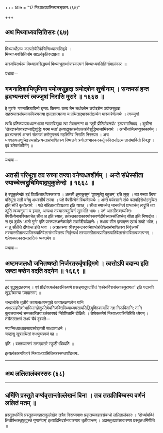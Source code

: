 +++
title = "17 मिथ्याध्यवसित्यलङ्कारः (६७)"

+++


## अथ मिथ्याध्यवसितिसरः (६७)

------------------------------------------------------------------------



मिथ्यार्थोऽन्यः कल्पतेचेत्किंचिन्मिथ्यात्वसिद्वये ।  
मिथ्याध्यवसितिर्नाम साऽलंकृतिरुदाहृता ॥

कस्यचिदर्थस्य मिथ्यात्वसिद्ध्यर्थं मिथ्याभूतार्थान्तरकल्पनं
मिथ्याध्यवसितिर्नामालंकारः ॥

यथावा--



## गणनातिशायिघृणिना पयोजसुहृदा त्रयोदशेन शुचीनाम् । सन्तमसं हन्त हृदभ्यन्तरगं त्वज्जुषां निरासि मुरारे ॥ १६६७ ॥

हे मुरारे! गणनातिशायिनो घृणयः किरणाः यस्य तेन तथोक्तेन त्रयोदशेन
पयोजसुहृदा सहस्रमात्रसंख्याककिरणतया द्वात्दशात्मतया च
प्रथिताद्भास्वतोऽन्येन भास्करेणेत्यर्थः । त्वज्जुषां

त्वयि प्रतिरूपापन्नध्यानभाजां न्यासविद्यया त्वां सेवमानानां वा ‘जुषी
प्रीतिसेवनयोः' इत्यस्मात्क्विप् । शुचीनां
'क्षेत्रज्ञस्येश्वरज्ञप्नाद्विशुद्धिः परमा मता’
इत्याद्युक्तसर्वप्रकारविशुद्धिभाजामिस्यर्थः । अग्नीनामित्यप्युपस्कार्यम्
। हृदभ्यन्तरगं अन्तरं संतमसं तमोगुणरूपं महत्तिमिरं निरासि निरस्यत । अत्र
भगवत्प्रपन्नशुचिहृत्तमसोऽत्यन्तासंभावितस्य निष्पत्तये
त्रयोदशभास्करकर्तृकनिरासोऽत्यन्तासंभावितो निबद्धः । इदं श्लेषसंकीर्णम् ॥

------------------------------------------------------------------------

यथावा--



## अतसी परिभूता तव रुच्या तप्त्वा वनेष्वधश्शीर्षम् । अन्ते संधेस्सीता स्याच्चेत्त्वद्रुचिमियाद्रघुकुलेन्दो ॥ १६६८ ॥

हे रघुकुलेन्दो! इदं विवक्षितार्थोपस्काराय । अतसी क्षुमाकुसुमं
‘पुष्पमूलेषु बहुळम्' इति लुक् । तव रुच्या त्विषा परिभूता सती वनेषु
अधश्शीर्षं तप्त्वा । पक्षे वैपरीत्येन स्थित्वेत्यर्थः । अन्ते पर्यवसाने
संधेः बलवद्विरोधोऽनुचित इति संधिं कृत्वेत्यर्थः । पक्षे
संहितात्वविवक्षाया इति यावत् । सीता स्याच्चेत् जानकीत्वं प्राप्ताचेत्
त्वद्रुचिं तव द्युतिं त्वय्यनुरागं च इयात्, अन्यथा तस्यास्त्वद्रुचिर्न
सुलभेति भावः । पक्षे अतसीशब्दव्यक्तिः वैपरीत्येनावस्थिताचेत् सीत अ इति
स्यात्, ततस्तकाराकारयोस्सवर्णदीर्घरूपस्संधिश्चेत् सीता इति निष्पद्येत ।
स एव दुर्घटः ‘अतो गुणे' इति पररूपलक्षणैकादेशे सवर्णदीर्घाप्रवृत्तेः ।
तथाच सीत इत्यदन्त एवायं शब्दो भवेत् । न तु सीतेति दीर्घान्त इति भावः ।
अत्रातस्याः श्रीरघुनन्दनरुचिप्राप्तेरतिवेलासंभावितस्य निर्वृत्त्यर्थं
तस्यास्सीतात्वप्राप्तिरूपातिवेलासंभावितस्य निर्वृत्त्यर्थं
तस्यास्सीतात्वप्राप्तिरूपातिवेलासंभावितत्वकल्पनम् ।
श्लेषचमत्कारान्तरादिकं व्यक्तमेव ॥

यथावा--



## अष्टमजलधौ जनितष्षष्ठो निर्जरतरुर्वृषाद्रिमणे । त्वत्तोऽपि वदान्य इति स्रष्टा षष्ठेन वदति वदनेन ॥ १६६९ ॥

------------------------------------------------------------------------

इदं शुद्धमुदाहरणम् । एवं प्रौढोक्त्यलंकारनिरूपणे प्रसङ्गादुपदर्शितं
‘एकोनविंशसंख्यकपुराणतः' इति पद्यमपि शुद्धमेवास्या उदाहरणम् ॥

चन्द्रालोके तृतीये काव्यलक्षणमयूखे काव्यलक्षणत्वेन यानि
अक्षरसंहतिशोभाभिमानहेतुप्रतिषेधनिरुक्तिमिथ्याध्यवसायसिद्धियुक्तिकार्याणि
दश निरूपितानि; तानि कुवलयानन्दे चमत्कारितयाऽलंकारपदे निवेशितानि
दीक्षितैः । तेष्वेकतमेयं मिथ्याध्यवसितिरिति ध्येयम् । तत्रैतल्लक्षणं
लक्ष्यं चैवं दृश्यते--

स्यान्मिथ्याध्यवसायश्चेदसती साध्यसाधने ।  
चन्द्रांशु सूत्रग्रथितां नभःपुष्पस्रजं वह ॥

इति । वक्तव्यान्तरं तत्तदवसरे स्फुटीभविष्यति ॥

इत्यलंकारमणिहारे मिथ्याध्यवसितिसरस्सप्तषष्टितमः.

------------------------------------------------------------------------



## अथ ललितालंकारसरः (६८)

------------------------------------------------------------------------





## धर्मिणि प्रस्तुते वर्ण्यवृत्तान्तोल्लेखनं विना । तत्र तत्प्रतिबिम्बस्य वर्णनं ललितं मतम् ॥

प्रस्तुतधर्मिणि प्रस्तुतव्यवहारानुल्लेखेन तत्रैव निरूप्यमाणः
प्रकृतव्यवहारसंबन्धो ललितालंकारः । ‘दोर्भ्यामब्धिं
तितीर्षन्तस्तुष्टुवुस्ते गुणार्णवम्’ इत्यादिनिदर्शनावारणाय तृतीयान्तम् ।
अप्रस्तुतप्रशंसावारणय प्रस्तुतधर्मिणीति ॥
